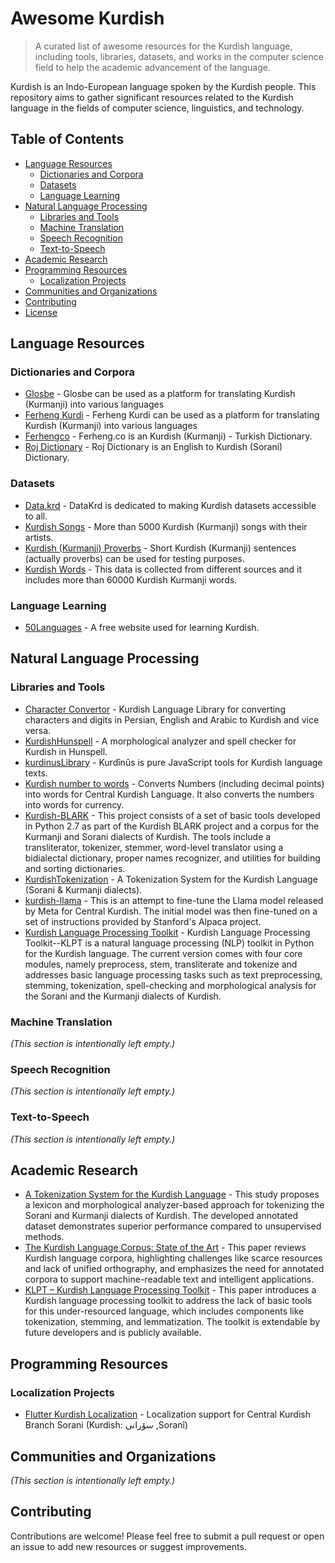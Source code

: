 # Awesome Kurdish 

> A curated list of awesome resources for the Kurdish language, including tools, libraries, datasets, and works in the computer science field to help the academic advancement of the language.

Kurdish is an Indo-European language spoken by the Kurdish people. This repository aims to gather significant resources related to the Kurdish language in the fields of computer science, linguistics, and technology.

## Table of Contents

- [Language Resources](#language-resources)
  - [Dictionaries and Corpora](#dictionaries-and-corpora)
  - [Datasets](#datasets)
  - [Language Learning](#language-learning)
- [Natural Language Processing](#natural-language-processing)
  - [Libraries and Tools](#libraries-and-tools)
  - [Machine Translation](#machine-translation)
  - [Speech Recognition](#speech-recognition)
  - [Text-to-Speech](#text-to-speech)
- [Academic Research](#academic-research)
- [Programming Resources](#programming-resources)
  - [Localization Projects](#localization-projects)
- [Communities and Organizations](#communities-and-organizations)
- [Contributing](#contributing)
- [License](#license)

## Language Resources

### Dictionaries and Corpora
- [Glosbe](https://glosbe.com/) - Glosbe can be used as a platform for translating Kurdish (Kurmanji) into various languages
- [Ferheng Kurdi](https://ferhengkurdi.org/) - Ferheng Kurdi can be used as a platform for translating Kurdish (Kurmanji) into various languages
- [Ferhengco](https://ferheng.co/) - Ferheng.co is an Kurdish (Kurmanji) - Turkish Dictionary.
- [Roj Dictionary](https://github.com/0xdolan/roj_dictionary) - Roj Dictionary is an English to Kurdish (Sorani) Dictionary.

### Datasets

- [Data.krd](https://data.krd/) - DataKrd is dedicated to making Kurdish datasets accessible to all.
- [Kurdish Songs](https://www.kaggle.com/datasets/jagaryousef/5000-kurdish-songs) - More than 5000 Kurdish (Kurmanji) songs with their artists.
- [Kurdish (Kurmanji) Proverbs](https://www.kaggle.com/datasets/jagaryousef/kurdish-kurmanji-proverbs) - Short Kurdish (Kurmanji) sentences (actually proverbs) can be used for testing purposes.
- [Kurdish Words](https://www.kaggle.com/datasets/jagaryousef/60000-kurdish-words) - This data is collected from different sources and it includes more than 60000 Kurdish Kurmanji words.

### Language Learning

- [50Languages](https://www.50languages.com/kurdish-kurmanji-for-free) - A free website used for learning Kurdish.

## Natural Language Processing

### Libraries and Tools

- [Character Convertor](https://github.com/0xdolan/kurdish) - Kurdish Language Library for converting characters and digits in Persian, English and Arabic to Kurdish and vice versa.
- [KurdishHunspell](https://github.com/sinaahmadi/KurdishHunspell) - A morphological analyzer and spell checker for Kurdish in Hunspell.
- [kurdinusLibrary](https://github.com/Kurdinus/kurdinusLibrary) - Kurdînûs is pure JavaScript tools for Kurdish language texts.
- [Kurdish number to words](https://github.com/Mawlood-Fareq/kurdish-number-towords) - Converts Numbers (including decimal points) into words for Central Kurdish Language. It also converts the numbers into words for currency.
- [Kurdish-BLARK](https://github.com/hosseinhassani/Kurdish-BLARK) - This project consists of a set of basic tools developed in Python 2.7 as part of the Kurdish BLARK project and a corpus for the Kurmanji and Sorani dialects of Kurdish. The tools include a transliterator, tokenizer, stemmer, word-level translator using a bidialectal dictionary, proper names recognizer, and utilities for building and sorting dictionaries.
- [KurdishTokenization](https://github.com/sinaahmadi/KurdishTokenization) - A Tokenization System for the Kurdish Language (Sorani & Kurmanji dialects).
- [kurdish-llama](https://github.com/RazhanHameed/kurdish-llama) - This is an attempt to fine-tune the Llama model released by Meta for Central Kurdish. The initial model was then fine-tuned on a set of instructions provided by Stanford's Alpaca project.
- [Kurdish Language Processing Toolkit](https://github.com/sinaahmadi/klpt) - Kurdish Language Processing Toolkit--KLPT is a natural language processing (NLP) toolkit in Python for the Kurdish language. The current version comes with four core modules, namely preprocess, stem, transliterate and tokenize and addresses basic language processing tasks such as text preprocessing, stemming, tokenization, spell-checking and morphological analysis for the Sorani and the Kurmanji dialects of Kurdish.


### Machine Translation

*(This section is intentionally left empty.)*

### Speech Recognition

*(This section is intentionally left empty.)*

### Text-to-Speech

*(This section is intentionally left empty.)*

## Academic Research

- [A Tokenization System for the Kurdish Language](https://aclanthology.org/2020.vardial-1.11/) - This study proposes a lexicon and morphological analyzer-based approach for tokenizing the Sorani and Kurmanji dialects of Kurdish. The developed annotated dataset demonstrates superior performance compared to unsupervised methods.
- [The Kurdish Language Corpus: State of the Art](https://aclanthology.org/2020.vardial-1.11/) - This paper reviews Kurdish language corpora, highlighting challenges like scarce resources and lack of unified orthography, and emphasizes the need for annotated corpora to support machine-readable text and intelligent applications.
- [KLPT – Kurdish Language Processing Toolkit](https://aclanthology.org/2020.vardial-1.11/) - This paper introduces a Kurdish language processing toolkit to address the lack of basic tools for this under-resourced language, which includes components like tokenization, stemming, and lemmatization. The toolkit is extendable by future developers and is publicly available.

## Programming Resources

### Localization Projects
- [Flutter Kurdish Localization](https://github.com/aminsamad/flutter_kurdish_localization) -  Localization support for Central Kurdish Branch Sorani (Kurdish: سۆرانی ,Soranî‎)

## Communities and Organizations

*(This section is intentionally left empty.)*

## Contributing

Contributions are welcome! Please feel free to submit a pull request or open an issue to add new resources or suggest improvements.
